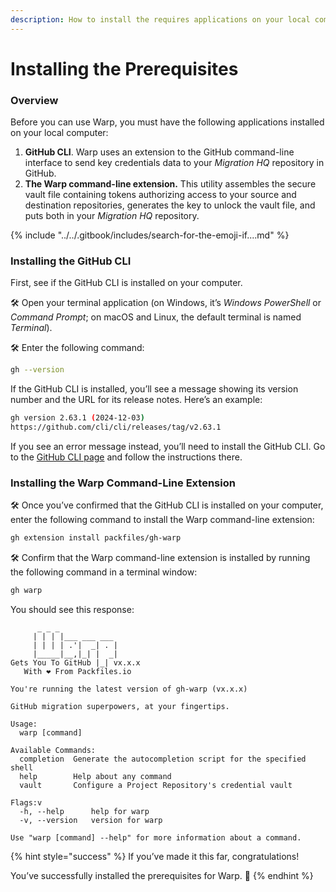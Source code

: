 ```yaml
---
description: How to install the requires applications on your local computer.
---
```


# Installing the Prerequisites

### Overview

Before you can use Warp, you must have the following applications installed on your local computer:

1. **GitHub CLI**. Warp uses an extension to the GitHub command-line interface to send key credentials data to your _Migration HQ_ repository in GitHub.
2. **The Warp command-line extension.** This utility assembles the secure vault file containing tokens authorizing access to your source and destination repositories, generates the key to unlock the vault file, and puts both in your _Migration HQ_ repository.

{% include "../../.gitbook/includes/search-for-the-emoji-if....md" %}

### Installing the GitHub CLI

First, see if the GitHub CLI is installed on your computer.

🛠️ Open your terminal application (on Windows, it’s _Windows PowerShell_ or _Command Prompt_; on macOS and Linux, the default terminal is named _Terminal_).

🛠️ Enter the following command:

```bash
gh --version
```

If the GitHub CLI is installed, you’ll see a message showing its version number and the URL for its release notes. Here’s an example:

```bash
gh version 2.63.1 (2024-12-03)
https://github.com/cli/cli/releases/tag/v2.63.1
```

If you see an error message instead, you’ll need to install the GitHub CLI. Go to the [GitHub CLI page](https://cli.github.com/) and follow the instructions there.

### Installing the Warp Command-Line Extension

🛠️ Once you’ve confirmed that the GitHub CLI is installed on your computer, enter the following command to install the Warp command-line extension:

```bash
gh extension install packfiles/gh-warp
```

🛠️ Confirm that the Warp command-line extension is installed by running the following command in a terminal window:

```bash
gh warp
```

You should see this response:

```
      _ _ _                  
     | | | |___ ___ ___      
     | | | | .'|  _| . |     
     |_____|__,|_| |  _|     
Gets You To GitHub |_| vx.x.x
   With ❤️ From Packfiles.io 
                             
You're running the latest version of gh-warp (vx.x.x)
                                                     
GitHub migration superpowers, at your fingertips.

Usage:
  warp [command]

Available Commands:
  completion  Generate the autocompletion script for the specified shell
  help        Help about any command
  vault       Configure a Project Repository's credential vault

Flags:v
  -h, --help      help for warp
  -v, --version   version for warp

Use "warp [command] --help" for more information about a command.
```

{% hint style="success" %}
If you’ve made it this far, congratulations!

You’ve successfully installed the prerequisites for Warp. 🙌
{% endhint %}

